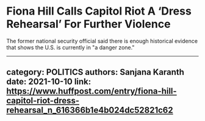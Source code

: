 # Fiona Hill Calls Capitol Riot A ‘Dress Rehearsal’ For Further Violence

The former national security official said there is enough historical evidence that shows the U.S. is currently in "a danger zone."

---
category: POLITICS
authors: Sanjana Karanth
date: 2021-10-10
link: https://www.huffpost.com/entry/fiona-hill-capitol-riot-dress-rehearsal_n_616366b1e4b024dc52821c62
---
